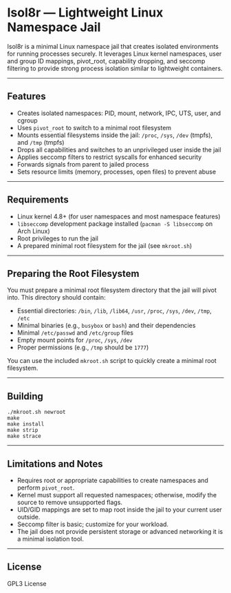 # Isol8r — Lightweight Linux Namespace Jail

Isol8r is a minimal Linux namespace jail that creates isolated environments for running processes securely. It leverages Linux kernel namespaces, user and group ID mappings, pivot_root, capability dropping, and seccomp filtering to provide strong process isolation similar to lightweight containers.

---

## Features

- Creates isolated namespaces: PID, mount, network, IPC, UTS, user, and cgroup
- Uses `pivot_root` to switch to a minimal root filesystem
- Mounts essential filesystems inside the jail: `/proc`, `/sys`, `/dev` (tmpfs), and `/tmp` (tmpfs)
- Drops all capabilities and switches to an unprivileged user inside the jail
- Applies seccomp filters to restrict syscalls for enhanced security
- Forwards signals from parent to jailed process
- Sets resource limits (memory, processes, open files) to prevent abuse

---

## Requirements

- Linux kernel 4.8+ (for user namespaces and most namespace features)
- `libseccomp` development package installed (`pacman -S libseccomp` on Arch Linux)
- Root privileges to run the jail
- A prepared minimal root filesystem for the jail (see `mkroot.sh`)

---

## Preparing the Root Filesystem

You must prepare a minimal root filesystem directory that the jail will pivot into. This directory should contain:

- Essential directories: `/bin`, `/lib`, `/lib64`, `/usr`, `/proc`, `/sys`, `/dev`, `/tmp`, `/etc`
- Minimal binaries (e.g., `busybox` or `bash`) and their dependencies
- Minimal `/etc/passwd` and `/etc/group` files
- Empty mount points for `/proc`, `/sys`, `/dev`
- Proper permissions (e.g., `/tmp` should be `1777`)

You can use the included `mkroot.sh` script to quickly create a minimal root filesystem.

---

## Building

```
./mkroot.sh newroot
make
make install
make strip
make strace
```

---

## Limitations and Notes

- Requires root or appropriate capabilities to create namespaces and perform `pivot_root`.
- Kernel must support all requested namespaces; otherwise, modify the source to remove unsupported flags.
- UID/GID mappings are set to map root inside the jail to your current user outside.
- Seccomp filter is basic; customize for your workload.
- The jail does not provide persistent storage or advanced networking it is a minimal isolation tool.

---

## License

GPL3 License
